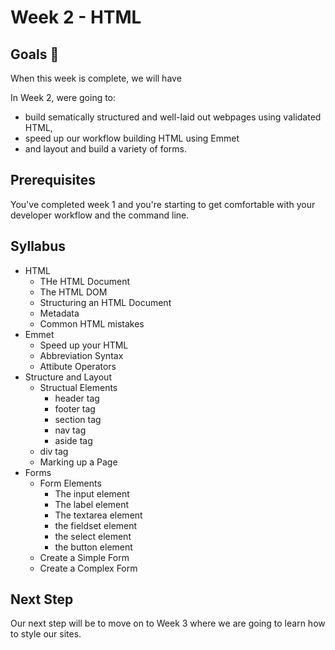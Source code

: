 # Week 2 - HTML

## Goals 🌟
When this week is complete, we will have

In Week 2, were going to:

- build sematically structured and well-laid out webpages using validated HTML,
- speed up our workflow building HTML using Emmet
- and layout and build a variety of forms.

## Prerequisites 
You've completed week 1 and you're starting to get comfortable with your developer workflow and the command line. 

## Syllabus

- HTML
    - THe HTML Document
    - The HTML DOM
    - Structuring an HTML Document
    - Metadata
    - Common HTML mistakes
- Emmet
    - Speed up your HTML
    - Abbreviation Syntax
    - Attibute Operators
- Structure and Layout
    - Structual Elements
        - header tag
        - footer tag
        - section tag
        - nav tag
        - aside tag
    - div tag
    - Marking up a Page
- Forms
    - Form Elements
        - The input element
        - The label element
        - The textarea element
        - the fieldset element
        - the select element
        - the button element
    - Create a Simple Form
    - Create a Complex Form

## Next Step
Our next step will be to move on to Week 3 where we are going to learn how to style our sites.